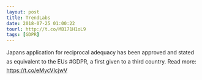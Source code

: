 ```yaml
---
layout: post
title: TrendLabs
date: 2018-07-25 01:00:22
tourl: http://t.co/MB171H1oL9
tags: [GDPR]
---
```

Japans application for reciprocal adequacy has been approved and stated as equivalent to the EUs #GDPR, a first given to a third country. Read more: https://t.co/eMycVIcjwV